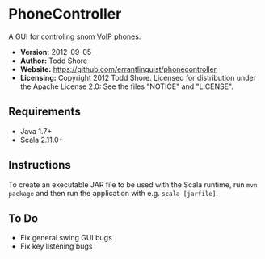 PhoneController
================================================================================
A GUI for controling [snom VoIP phones](http://www.snom.com/).

* **Version:** 2012-09-05
* **Author:** Todd Shore
* **Website:** https://github.com/errantlinguist/phonecontroller
* **Licensing:** Copyright 2012 Todd Shore. Licensed for distribution under the Apache License 2.0: See the files "NOTICE" and "LICENSE".

Requirements
--------------------------------------------------------------------------------
* Java 1.7+
* Scala 2.11.0+

Instructions
--------------------------------------------------------------------------------
To create an executable JAR file to be used with the Scala runtime, run `mvn package` and then run the application with e.g. `scala [jarfile]`.

To Do
--------------------------------------------------------------------------------
* Fix general swing GUI bugs
* Fix key listening bugs
